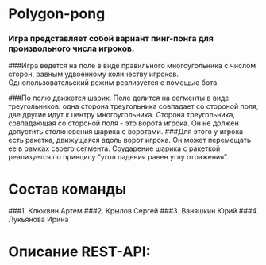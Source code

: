 # Polygon-pong
### Игра представляет собой вариант пинг-понга для произвольного числа игроков. 
###Игра ведется на поле в виде правильного многоугольника с числом сторон, равным удвоенному количеству игроков. Однопользовательский режим реализуется с помощью бота.

###По полю движется шарик. Поле делится на сегменты в виде треугольников: одна сторона треугольника совпадает со стороной поля, две другие идут к центру многоугольника. Сторона треугольника, совпадающая со стороной поля - это ворота игрока. Он не должен допустить столкновения шарика с воротами.
###Для этого у игрока есть ракетка, движущаяся вдоль ворот игрока. Он может перемещать ее в рамках своего сегмента. Соударение шарика с ракеткой реализуется по принципу “угол падения равен углу отражения”.

# Состав команды
###1. Клюквин Артем
###2. Крылов Сергей
###3. Ваняшкин Юрий
###4. Лукьянова Ирина

# Описание REST-API:
